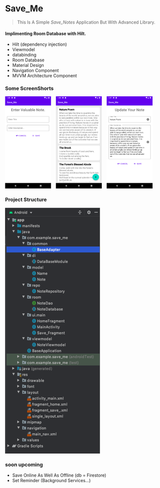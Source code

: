 <!-- heading -->
# Save_Me


<!-- Blockquote -->
<!-- Strong -->
>  This Is A Simple _Save_Notes_ Application But With Advanced Library.

#### Implimenting Room Database with Hilt.

<!------------
-->


<!--ul-->
* Hilt (dependency injection)
* Viewmodel
* databinding
* Room Database
* Material Design
* Navigation Component
* MVVM Architecture Component


### Some ScreenShorts

<p float="left">
<img src ="/sample_images/img3.png" width="150" height="300"> &nbsp;&nbsp;
<img src ="/sample_images/img1.png" width="150" height="300"> &nbsp;&nbsp;
<img src ="/sample_images/img2.png" width="150" height="300"> &nbsp;&nbsp;
</p>


### Project Structure
<p float="left">
<img src ="/sample_images/img4.png" width="310" height="800"> &nbsp;&nbsp;
</p>


### soon upcoming
<!--ul-->
* Save Online As Well As Offline (db = Firestore)
* Set Reminder (Background Services...)












